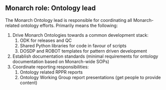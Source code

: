 ## Monarch role: Ontology lead

The Monarch Ontology lead is responsible for coordinating all Monarch-related ontology efforts. 
Primarily means the following:

1. Drive Monarch Ontologies towards a common development stack:
   1. ODK for releases and QC
   1. Shared Python libraries for code in favour of scripts
   1. DOSDP and ROBOT templates for pattern driven development
1. Establish documentation standards (minimal requirements for ontology documentation based on Monarch-wide SOPs)
1. Coordinate reporting responsibilities:
   1. Ontology related RPPR reports
   1. Ontology Working Group report presentations (get people to provide content)
